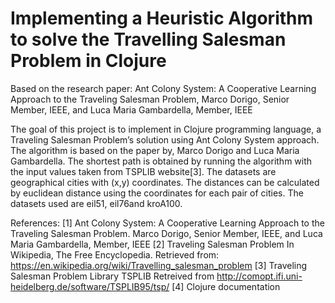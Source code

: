 # Implementing a Heuristic Algorithm to solve the Travelling Salesman Problem in Clojure

Based on the research paper: Ant Colony System: A Cooperative Learning
Approach to the Traveling Salesman Problem,
Marco Dorigo, Senior Member, IEEE, and Luca Maria Gambardella, Member, IEEE

The goal of this project is to implement in Clojure programming language, a
Traveling Salesman Problem’s solution using Ant Colony System approach. 
The algorithm is based on the paper by, Marco Dorigo and Luca Maria
Gambardella. The shortest path is obtained by running the
algorithm with the input values taken from TSPLIB website[3]. The datasets are
geographical cities with (x,y) coordinates. The distances can be calculated by
euclidean distance using the coordinates for each pair of cities. The datasets used
are eil51, eil76and kroA100.

References:
[1] Ant Colony System: A Cooperative Learning Approach to the Traveling
Salesman Problem.
Marco Dorigo, Senior Member, IEEE, and Luca Maria Gambardella, Member, IEEE
[2] Traveling Salesman Problem In Wikipedia, The Free Encyclopedia.
Retrieved from: https://en.wikipedia.org/wiki/Travelling_salesman_problem
[3] Traveling Salesman Problem Library TSPLIB
Retreived from http://comopt.ifi.uni-heidelberg.de/software/TSPLIB95/tsp/
[4] Clojure documentation

